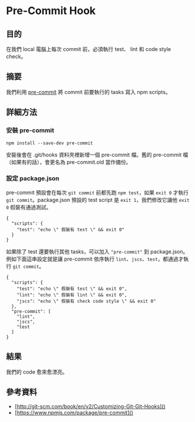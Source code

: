 # Pre-Commit Hook

## 目的
在我們 local 電腦上每次 commit 前，必須執行 test、 lint 和 code style check。

## 摘要
我們利用 [pre-commit](https://www.npmjs.com/package/pre-commit) 將 commit 前要執行的 tasks 寫入 npm scripts。

## 詳細方法

### 安裝 pre-commit
```
npm install --save-dev pre-commit
```
安裝後會在 .git/hooks 資料夾裡新增一個 pre-commit 檔。舊的 pre-commit 檔（如果有的話），會更名為 pre-commit.old 當作備份。

### 設定 package.json
pre-commit 預設會在每次 `git commit` 前都先跑 `npm test`，如果 `exit 0` 才執行 `git commit`。package.json 預設的 test script 是 `exit 1`，我們修改它讓他 `exit 0` 假裝有通過測試。

```
{
  "scripts": {
    "test": "echo \" 假裝有 test \" && exit 0"
  }
}
```


如果除了 test 還要執行其他 tasks，可以加入 `"pre-commit"` 到 package.json。例如下面這串設定就是讓 pre-commit 依序執行 `lint`、`jscs`、`test`，都通過才執行 `git commit`。

```
{
  "scripts": {
    "test": "echo \" 假裝有 test \" && exit 0",
    "lint": "echo \" 假裝有 lint \" && exit 0",
    "jscs": "echo \" 假裝有 check code style \" && exit 0"
  },
  "pre-commit": [
    "lint",
    "jscs",
    "test
  ]
}
```

## 結果
我們的 code 愈來愈漂亮。

## 參考資料
- [http://git-scm.com/book/en/v2/Customizing-Git-Git-Hooks]()
- [https://www.npmjs.com/package/pre-commit]()





